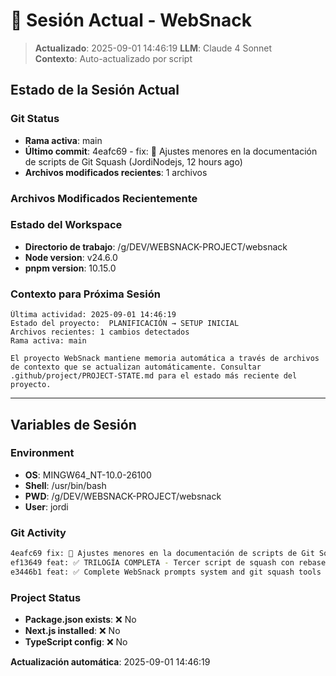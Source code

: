 # 🔄 Sesión Actual - WebSnack

> **Actualizado**: 2025-09-01 14:46:19
> **LLM**: Claude 4 Sonnet  
> **Contexto**: Auto-actualizado por script

## **Estado de la Sesión Actual**

### **Git Status**
- **Rama activa**: main
- **Último commit**: 4eafc69 - fix: 📝 Ajustes menores en la documentación de scripts de Git Squash (JordiNodejs, 12 hours ago)
- **Archivos modificados recientes**: 1 archivos

### **Archivos Modificados Recientemente**


### **Estado del Workspace**
- **Directorio de trabajo**: /g/DEV/WEBSNACK-PROJECT/websnack
- **Node version**: v24.6.0
- **pnpm version**: 10.15.0

### **Contexto para Próxima Sesión**
```
Última actividad: 2025-09-01 14:46:19
Estado del proyecto:  PLANIFICACIÓN → SETUP INICIAL
Archivos recientes: 1 cambios detectados
Rama activa: main

El proyecto WebSnack mantiene memoria automática a través de archivos de contexto que se actualizan automáticamente. Consultar .github/project/PROJECT-STATE.md para el estado más reciente del proyecto.
```

---

## **Variables de Sesión**

### **Environment**
- **OS**: MINGW64_NT-10.0-26100
- **Shell**: /usr/bin/bash
- **PWD**: /g/DEV/WEBSNACK-PROJECT/websnack
- **User**: jordi

### **Git Activity**
```bash
4eafc69 fix: 📝 Ajustes menores en la documentación de scripts de Git Squash
ef13649 feat: ✅ TRILOGÍA COMPLETA - Tercer script de squash con rebase automático
e3446b1 feat: ✅ Complete WebSnack prompts system and git squash tools
```

### **Project Status**
- **Package.json exists**: ❌ No
- **Next.js installed**: ❌ No
- **TypeScript config**: ❌ No

**Actualización automática**: 2025-09-01 14:46:19
